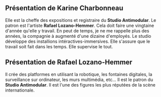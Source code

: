 ## Présentation de Karine Charbonneau
Elle est la cheffe des expositions et registraire du **Studio Antimodular**. Le patron est l'artiste **Rafael Lozano-Hemmer**. Cela doit faire une vingtaine d'année qu'elle y travail. En peut de temps, je ne me rappelle plus des années, la compagnie à augmenté d'une dizaine d'employés. Le studio développe des installions intéractives-immersives. Elle s'assure que le travail soit fait dans les temps. Elle supervise le tout.

## Présentation de Rafael Lozano-Hemmer
Il crée des platformes en utilisant la robotique, les fontaines digitales, la surveillance sur ordinateur, les murs multimédia, etc... Il est le patron du **Studio Antimodular**. Il est l'une des figures les plus réputées de la scène internationale.


